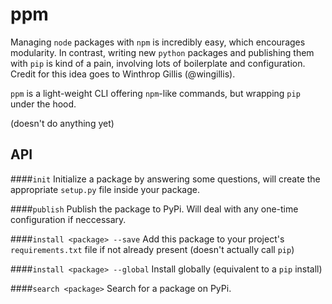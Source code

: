 # ppm

Managing `node` packages with `npm` is incredibly easy, which encourages modularity. In contrast, writing new `python` packages and publishing them with `pip` is kind of a pain, involving lots of boilerplate and configuration. Credit for this idea goes to Winthrop Gillis (@wingillis).

`ppm` is a light-weight CLI offering `npm`-like commands, but wrapping `pip` under the hood.

(doesn't do anything yet)

## API

####`init`
Initialize a package by answering some questions, will create the appropriate `setup.py` file inside your package.

####`publish`
Publish the package to PyPi. Will deal with any one-time configuration if neccessary.

####`install <package> --save`
Add this package to your project's `requirements.txt` file if not already present (doesn't actually call `pip`)

####`install <package> --global`
Install globally (equivalent to a `pip` install)

####`search <package>`
Search for a package on PyPi.
